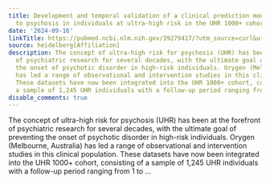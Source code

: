 ```yaml
---
title: Development and temporal validation of a clinical prediction model of transition
  to psychosis in individuals at ultra-high risk in the UHR 1000+ cohort
date: '2024-09-16'
linkTitle: https://pubmed.ncbi.nlm.nih.gov/39279417/?utm_source=curl&utm_medium=rss&utm_campaign=pubmed-2&utm_content=1FakS-2QOkCT8HsMOQP1bCRQ4YzyumYOmxmF0moLsQ3dFB1E9V&fc=20220326224207&ff=20240916193848&v=2.18.0.post9+e462414
source: heidelberg[Affiliation]
description: The concept of ultra-high risk for psychosis (UHR) has been at the forefront
  of psychiatric research for several decades, with the ultimate goal of preventing
  the onset of psychotic disorder in high-risk individuals. Orygen (Melbourne, Australia)
  has led a range of observational and intervention studies in this clinical population.
  These datasets have now been integrated into the UHR 1000+ cohort, consisting of
  a sample of 1,245 UHR individuals with a follow-up period ranging from 1 to ...
disable_comments: true
---
```

The concept of ultra-high risk for psychosis (UHR) has been at the forefront of psychiatric research for several decades, with the ultimate goal of preventing the onset of psychotic disorder in high-risk individuals. Orygen (Melbourne, Australia) has led a range of observational and intervention studies in this clinical population. These datasets have now been integrated into the UHR 1000+ cohort, consisting of a sample of 1,245 UHR individuals with a follow-up period ranging from 1 to ...